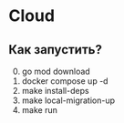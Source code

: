 # Cloud

## Как запустить?

0. go mod download
1. docker compose up -d
2. make install-deps
3. make local-migration-up
4. make run